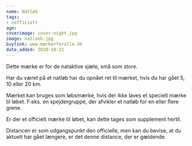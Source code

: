 ```yaml
---
name: Natløb
tags:
- uofficielt
age: 
coverimage: cover-night.jpg
image: natloeb.jpg
buylink: www.mærkerforalle.dk
date_added: 2020-10-21
---
```

Dette mærke er for de nataktive sjæle, små som store.

Har du været på et natløb har du opnået ret til mærket, hvis du har gået 5, 10 eller 20 km.

Mærket kan bruges som løbsmærke, hvis der ikke laves et specielt mærke til løbet. F.eks. en spejdergruppe, der afvikler et natløb for en eller flere grene.

Er der et officielt mærke til løbet, kan dette tages som supplement hertil.

Distancen er som udgangspunkt den officielle, men kan du bevise, at du aktuelt har gået længere, er det denne distance, der er gældende.
